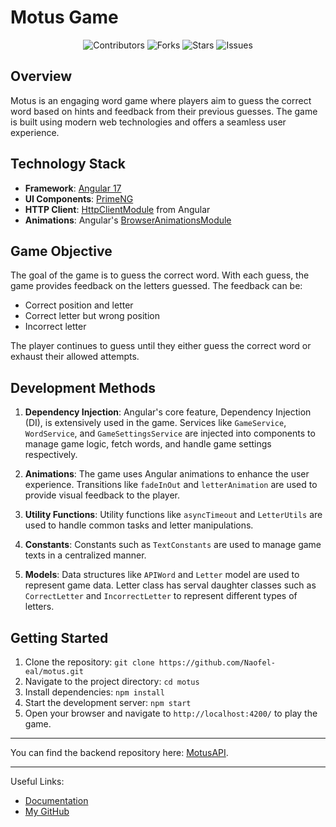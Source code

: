 # Motus Game

<div align="center">
    <img src="https://img.shields.io/github/contributors/naofel-eal/MotusIHM.svg?style=for-the-badge" alt="Contributors">
    <img src="https://img.shields.io/github/forks/naofel-eal/MotusIHM.svg?style=for-the-badge" alt="Forks">
    <img src="https://img.shields.io/github/stars/naofel-eal/MotusIHM.svg?style=for-the-badge" alt="Stars">
    <img src="https://img.shields.io/github/issues/naofel-eal/MotusIHM.svg?style=for-the-badge" alt="Issues">
</div>

## Overview

Motus is an engaging word game where players aim to guess the correct word based on hints and feedback from their previous guesses. The game is built using modern web technologies and offers a seamless user experience.

## Technology Stack

- **Framework**: [Angular 17](https://angular.io/)
- **UI Components**: [PrimeNG](https://www.primefaces.org/primeng/)
- **HTTP Client**: [HttpClientModule](https://angular.io/guide/http) from Angular
- **Animations**: Angular's [BrowserAnimationsModule](https://angular.io/guide/animations)

## Game Objective

The goal of the game is to guess the correct word. With each guess, the game provides feedback on the letters guessed. The feedback can be:
- Correct position and letter
- Correct letter but wrong position
- Incorrect letter

The player continues to guess until they either guess the correct word or exhaust their allowed attempts.

## Development Methods

1. **Dependency Injection**: Angular's core feature, Dependency Injection (DI), is extensively used in the game. Services like `GameService`, `WordService`, and `GameSettingsService` are injected into components to manage game logic, fetch words, and handle game settings respectively.

3. **Animations**: The game uses Angular animations to enhance the user experience. Transitions like `fadeInOut` and `letterAnimation` are used to provide visual feedback to the player.

4. **Utility Functions**: Utility functions like `asyncTimeout` and `LetterUtils` are used to handle common tasks and letter manipulations.

5. **Constants**: Constants such as `TextConstants` are used to manage game texts in a centralized manner.

6. **Models**: Data structures like `APIWord` and `Letter` model are used to represent game data. Letter class has serval daughter classes such as `CorrectLetter` and `IncorrectLetter` to represent different types of letters.

## Getting Started

1. Clone the repository: `git clone https://github.com/Naofel-eal/motus.git`
2. Navigate to the project directory: `cd motus`
3. Install dependencies: `npm install`
4. Start the development server: `npm start`
5. Open your browser and navigate to `http://localhost:4200/` to play the game.

---

You can find the backend repository here: [MotusAPI](https://github.com/Naofel-eal/MotusAPI).

---

Useful Links:
- [Documentation](https://github.com/Naofel-eal/motus)
- [My GitHub](https://github.com/Naofel-eal/)
